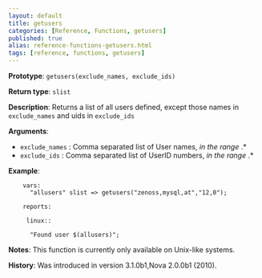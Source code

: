 ```yaml
---
layout: default
title: getusers
categories: [Reference, Functions, getusers]
published: true
alias: reference-functions-getusers.html
tags: [reference, functions, getusers]
---
```


**Prototype**: `getusers(exclude_names, exclude_ids)`

**Return type**: `slist`

**Description**: Returns a list of all users defined, except those names in `exclude_names` and uids in `exclude_ids`

**Arguments**:

* `exclude_names` : Comma separated list of User names, *in the range* .\*
* `exclude_ids` : Comma separated list of UserID numbers, *in the range* .\*

**Example**:

```cf3
    vars:
      "allusers" slist => getusers("zenoss,mysql,at","12,0");

    reports:

     linux::

      "Found user $(allusers)";
```

**Notes**:
This function is currently only available on Unix-like systems.

**History**: Was introduced in version 3.1.0b1,Nova 2.0.0b1 (2010).

